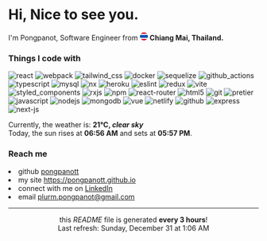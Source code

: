 <h1>Hi, Nice to see you.</h1>
<p>I'm Pongpanot, Software Engineer from <img src="./asset/thailand.png" width="16"/> <b>Chiang Mai, Thailand.</b></p>

<h3>Things I code with</h3>
<p>
   <img alt="react" src="https://img.shields.io/badge/React-24CBF9?style=flat-square&logo=react&logoColor=white" />
    <img alt="webpack" src="https://img.shields.io/badge/Webpack-71C0EA?style=flat-square&logo=webpack&logoColor=white" />
    <img alt="tailwind_css" src="https://img.shields.io/badge/Tailwind_CSS-38bdf8?style=flat-square&logo=tailwind-css&logoColor=white" />
    <img alt="docker" src="https://img.shields.io/badge/Docker-2bb7ed?style=flat-square&logo=docker&logoColor=white" />
    <img alt="sequelize" src="https://img.shields.io/badge/Sequelize-52B0E7?style=flat-square&logo=sequelize&logoColor=white" />
    <img alt="github_actions" src="https://img.shields.io/badge/Github_Actions-1e81f2?style=flat-square&logo=github-actions&logoColor=white" />
    <img alt="typescript" src="https://img.shields.io/badge/TypeScript-2f74c0?style=flat-square&logo=typescript&logoColor=white" />
    <img alt="mysql" src="https://img.shields.io/badge/MySQL-105c84?style=flat-square&logo=mysql&logoColor=white" />
    <img alt="nx" src="https://img.shields.io/badge/Nx-143055?style=flat-square&logo=nx&logoColor=white" />
    <img alt="heroku" src="https://img.shields.io/badge/Heroku-431198?style=flat-square&logo=heroku&logoColor=white" />
    <img alt="eslint" src="https://img.shields.io/badge/ESLint-4B32C3?style=flat-square&logo=ESLint&logoColor=white" />
    <img alt="redux" src="https://img.shields.io/badge/Redux-6e41b4?style=flat-square&logo=redux&logoColor=white" />
    <img alt="vite" src="https://img.shields.io/badge/Vite-646CFF?style=flat-square&logo=vite&logoColor=white" />
    <img alt="styled_components" src="https://img.shields.io/badge/Styled_Components-DB7093?style=flat-square&logo=styled-components&logoColor=white" />
    <img alt="rxjs" src="https://img.shields.io/badge/RxJs-d81b60?style=flat-square&logo=reactivex&logoColor=white" />
    <img alt="npm" src="https://img.shields.io/badge/NPM-c13634?style=flat-square&logo=npm&logoColor=white" />
    <img alt="react-router" src="https://img.shields.io/badge/React_Router-CA4245?style=flat-square&logo=reactRouter&logoColor=white" />
    <img alt="html5" src="https://img.shields.io/badge/HTML5-d84a23?style=flat-square&logo=html5&logoColor=white" />
    <img alt="git" src="https://img.shields.io/badge/Git-F05032?style=flat-square&logo=git&logoColor=white" />
    <img alt="pretier" src="https://img.shields.io/badge/Prettier-f8bc45?style=flat-square&logo=prettier&logoColor=141414" />
    <img alt="javascript" src="https://img.shields.io/badge/JavaScript-fcdc00?style=flat-square&logo=javascript&logoColor=141414" />
    <img alt="nodejs" src="https://img.shields.io/badge/NodeJs-60a050?style=flat-square&logo=node.js&logoColor=white" />
    <img alt="mongodb" src="https://img.shields.io/badge/MongoDB-2eaa52?style=flat-square&logo=mongodb&logoColor=white" />
    <img alt="vue" src="https://img.shields.io/badge/Vue-4FC08D?style=flat-square&logo=vue.js&logoColor=white" />
    <img alt="netlify" src="https://img.shields.io/badge/Netlify-00C7B7?style=flat-square&logo=netlify&logoColor=white" />
    <img alt="github" src="https://img.shields.io/badge/Gtihub-181717?style=flat-square&logo=github&logoColor=white" />
    <img alt="express" src="https://img.shields.io/badge/Express-000000?style=flat-square&logo=express&logoColor=white" />
    <img alt="next-js" src="https://img.shields.io/badge/Next.js-000000?style=flat-square&logo=Next.js&logoColor=white" />
</p>


<p>Currently, the weather is: <b> 21°C, <i>clear sky</i></b></br>Today, the sun rises at <b>06:56 AM</b> and sets at <b>05:57 PM</b>.</p>

<h3>Reach me </h3>
<li>github  <a href="https://github.com/pongpanott" target="_blank" rel="noopener noreferrer">pongpanott</a> </li>
    <li>my site <a href="https://pongpanott.github.io/" target="_blank" rel="noopener noreferrer">https://pongpanott.github.io</a> </li>
    <li>connect with me on <a href="https://www.linkedin.com/in/pongpanot-tunkrongsin-b61449139/" target="_blank" rel="noopener noreferrer">LinkedIn</a> 
    <li>email <a href="mailto:plurm.pongpanot@gmail.com">plurm.pongpanot@gmail.com</a> </li>

<hr />
<p align="center">this <i>README</i> file is generated <b>every 3 hours</b>!
</br>
Last refresh: Sunday, December 31 at 1:06 AM


